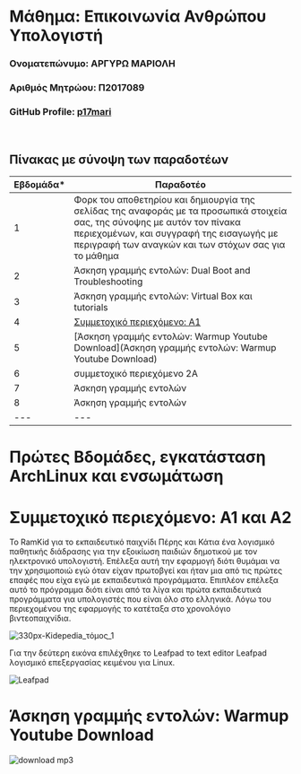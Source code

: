 # Μάθημα: Επικοινωνία Ανθρώπου Υπολογιστή

### Ονοματεπώνυμο: ΑΡΓΥΡΩ ΜΑΡΙΟΛΗ
### Αριθμός Μητρώου: Π2017089
### GitHub Profile: [p17mari](https://github.com/p17mari)
<br />

## Πίνακας με σύνοψη των παραδοτέων

| Εβδομάδα* | Παραδοτέο |
| --- | --- |
| 1 | Φορκ του αποθετηρίου και δημιουργία της σελίδας της αναφοράς με τα προσωπικά στοιχεία σας, της σύνοψης με αυτόν τον πίνακα περιεχομένων, και συγγραφή της εισαγωγής με περιγραφή των αναγκών και των στόχων σας για το μάθημα |
| 2 | Άσκηση γραμμής εντολών: Dual Boot and Troubleshooting|
| 3 | Άσκηση γραμμής εντολών: Virtual Box και tutorials|
| 4 | [Συμμετοχικό περιεχόμενο: Α1](Συμμετοχικό---περιεχόμενο:---Α1---και---Α2)|
| 5 | [Άσκηση γραμμής εντολών: Warmup Youtube Download](Άσκηση γραμμής εντολών: Warmup Youtube Download)|
| 6 | συμμετοχικό περιεχόμενο 2A |
| 7 | Άσκηση γραμμής εντολών |
| 8 | Άσκηση γραμμής εντολών |
| --- | --- |
# Πρώτες Βδομάδες, εγκατάσταση ArchLinux και ενσωμάτωση

# Συμμετοχικό περιεχόμενο: Α1 και Α2 
Το RamKid για το εκπαιδευτικό παιχνίδι Πέρης και Κάτια ένα λογισμικό παθητικής διάδρασης για την εξοικίωση παιδιών δημοτικού με τον ηλεκτρονικό υπολογιστή. Επέλεξα αυτή την εφαρμογή διότι θυμάμαι να την χρησιμοποιώ εγώ όταν είχαν πρωτοβγεί και ήταν μια από τις πρώτες επαφές που είχα εγώ με εκπαιδευτικά προγράμματα. Επιπλέον επέλεξα αυτό το πρόγραμμα διότι είναι από τα λίγα και πρώτα εκπαιδευτικά προγράμματα για υπολογιστές που είναι όλο στο ελληνικά. Λόγω του περιεχομένου της εφαρμογής το κατέταξα στο χρονολόγιο βιντεοπαιχνίδια.

![330px-Kidepedia_τόμος_1](https://user-images.githubusercontent.com/43947917/144871199-b6eb8644-9932-485d-94a4-68a8c4371079.png)

Για την δεύτερη εικόνα επιλέχθηκε το Leafpad το text editor Leafpad λογισμικό επεξεργασίας κειμένου για Linux.

![Leafpad](https://user-images.githubusercontent.com/43947917/144891270-dc3aca5c-567a-4187-abaa-7dfee82a82f1.png)

# Άσκηση γραμμής εντολών: Warmup Youtube Download

![download mp3](https://asciinema.org/a/463720)
